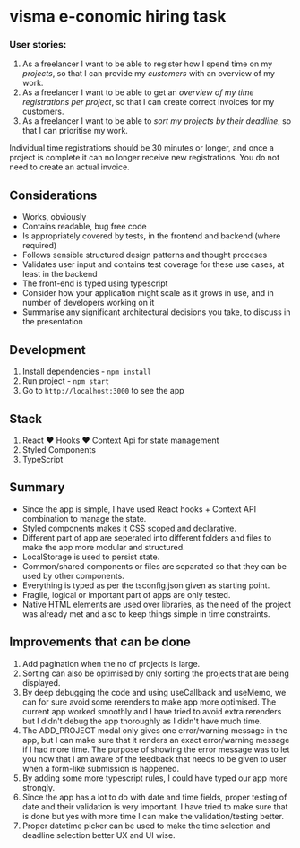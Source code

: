 # visma e-conomic hiring task

### User stories:

1. As a freelancer I want to be able to register how I spend time on my _projects_, so that I can provide my _customers_ with an overview of my work.
2. As a freelancer I want to be able to get an _overview of my time registrations per project_, so that I can create correct invoices for my customers.
3. As a freelancer I want to be able to _sort my projects by their deadline_, so that I can prioritise my work.

Individual time registrations should be 30 minutes or longer, and once a project is complete it can no longer receive new registrations. You do not need to create an actual invoice.

## Considerations

- Works, obviously
- Contains readable, bug free code
- Is appropriately covered by tests, in the frontend and backend (where required)
- Follows sensible structured design patterns and thought proceses
- Validates user input and contains test coverage for these use cases, at least in the backend
- The front-end is typed using typescript
- Consider how your application might scale as it grows in use, and in number of developers working on it
- Summarise any significant architectural decisions you take, to discuss in the presentation

## Development

1. Install dependencies - `npm install`
2. Run project - `npm start`
3. Go to `http://localhost:3000` to see the app

## Stack

1. React ❤️ Hooks ❤️ Context Api for state management
2. Styled Components
3. TypeScript

## Summary

- Since the app is simple, I have used React hooks + Context API combination to manage the state.
- Styled components makes it CSS scoped and declarative.
- Different part of app are seperated into different folders and files to make the app more modular and structured.
- LocalStorage is used to persist state.
- Common/shared components or files are separated so that they can be used by other components.
- Everything is typed as per the tsconfig.json given as starting point.
- Fragile, logical or important part of apps are only tested.
- Native HTML elements are used over libraries, as the need of the project was already met and also to keep things simple in time constraints.

## Improvements that can be done

1. Add pagination when the no of projects is large.
2. Sorting can also be optimised by only sorting the projects that are being displayed.
3. By deep debugging the code and using useCallback and useMemo, we can for sure avoid some rerenders to make app more optimised. The current app worked smoothly and I have tried to avoid extra rerenders but I didn't debug the app thoroughly as I didn't have much time.
4. The ADD_PROJECT modal only gives one error/warning message in the app, but I can make sure that it renders an exact error/warning message if I had more time. The purpose of showing the error message was to let you now that I am aware of the feedback that needs to be given to user when a form-like submission is happened.
5. By adding some more typescript rules, I could have typed our app more strongly.
6. Since the app has a lot to do with date and time fields, proper testing of date and their validation is very important. I have tried to make sure that is done but yes with more time I can make the validation/testing better.
7. Proper datetime picker can be used to make the time selection and deadline selection better UX and UI wise.
